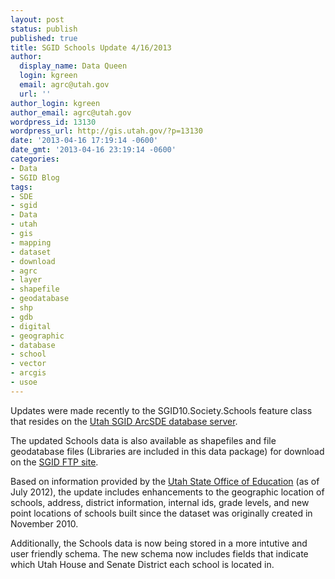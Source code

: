 ```yaml
---
layout: post
status: publish
published: true
title: SGID Schools Update 4/16/2013
author:
  display_name: Data Queen
  login: kgreen
  email: agrc@utah.gov
  url: ''
author_login: kgreen
author_email: agrc@utah.gov
wordpress_id: 13130
wordpress_url: http://gis.utah.gov/?p=13130
date: '2013-04-16 17:19:14 -0600'
date_gmt: '2013-04-16 23:19:14 -0600'
categories:
- Data
- SGID Blog
tags:
- SDE
- sgid
- Data
- utah
- gis
- mapping
- dataset
- download
- agrc
- layer
- shapefile
- geodatabase
- shp
- gdb
- digital
- geographic
- database
- school
- vector
- arcgis
- usoe
---
```

<p>Updates were made recently to the SGID10.Society.Schools feature class that resides on the <a href="{{ "/data/how-to-connect-to-the-sgid-via-sde/" | prepend: site.baseurl }}">Utah SGID ArcSDE database server</a>.</p>
<p>The updated Schools data is also available as shapefiles and file geodatabase files (Libraries are included in this data package) for download on the <a href="ftp://ftp.agrc.utah.gov/UtahSGID_Vector/UTM12_NAD83/SOCIETY/PackagedData/_Statewide/SchoolsLibraries/">SGID FTP site</a>.</p>
<p>Based on information provided by the <a href="http://www.schools.utah.gov/main/">Utah State Office of Education</a> (as of July 2012), the update includes enhancements to the geographic location of schools, address, district information, internal ids, grade levels, and new point locations of schools built since the dataset was originally created in November 2010.</p>
<p>Additionally, the Schools data is now being stored in a more intutive and user friendly schema.  The new schema now includes fields that indicate which Utah House and Senate District each school is located in.    </p>
